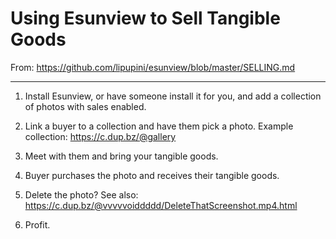 Using Esunview to Sell Tangible Goods
==========================================

From: https://github.com/lipupini/esunview/blob/master/SELLING.md

---

1. Install Esunview, or have someone install it for you, and add a collection of photos with sales enabled.

2. Link a buyer to a collection and have them pick a photo. Example collection: https://c.dup.bz/@gallery

3. Meet with them and bring your tangible goods.

4. Buyer purchases the photo and receives their tangible goods.

5. Delete the photo? See also: https://c.dup.bz/@vvvvvoiddddd/DeleteThatScreenshot.mp4.html

6. Profit.
